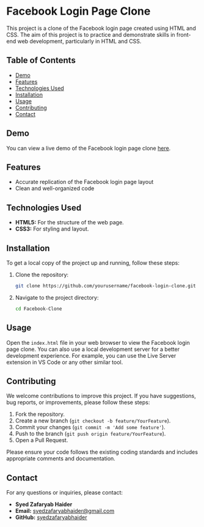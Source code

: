 # Facebook Login Page Clone

This project is a clone of the Facebook login page created using HTML and CSS. The aim of this project is to practice and demonstrate skills in front-end web development, particularly in HTML and CSS.

## Table of Contents

- [Demo](#demo)
- [Features](#features)
- [Technologies Used](#technologies-used)
- [Installation](#installation)
- [Usage](#usage)
- [Contributing](#contributing)
- [Contact](#contact)

## Demo

You can view a live demo of the Facebook login page clone [here](https://facebook-clone-beryl-nine.vercel.app/).

## Features

- Accurate replication of the Facebook login page layout
- Clean and well-organized code

## Technologies Used

- **HTML5:** For the structure of the web page.
- **CSS3:** For styling and layout.

## Installation

To get a local copy of the project up and running, follow these steps:

1. Clone the repository:
   ```sh
   git clone https://github.com/yourusername/facebook-login-clone.git

2. Navigate to the project directory:
   ```sh
   cd Facebook-Clone

## Usage

Open the `index.html` file in your web browser to view the Facebook login page clone. You can also use a local development server for a better development experience. For example, you can use the Live Server extension in VS Code or any other similar tool.

## Contributing

We welcome contributions to improve this project. If you have suggestions, bug reports, or improvements, please follow these steps:

1. Fork the repository.
2. Create a new branch (`git checkout -b feature/YourFeature`).
3. Commit your changes (`git commit -m 'Add some feature'`).
4. Push to the branch (`git push origin feature/YourFeature`).
5. Open a Pull Request.

Please ensure your code follows the existing coding standards and includes appropriate comments and documentation.

## Contact

For any questions or inquiries, please contact:

- **Syed Zafaryab Haider**
- **Email:** syedzafaryabhaider@gmail.com
- **GitHub:** [syedzafaryabhaider](https://github.com/syedzafaryabhaider)
